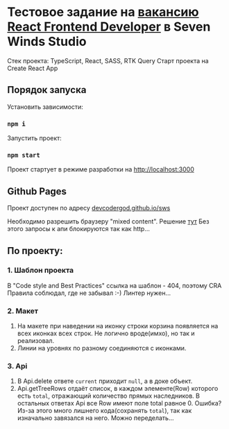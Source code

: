 # Тестовое задание на [вакансию React Frontend Developer](https://hh.ru/vacancy/90930462) в Seven Winds Studio

Стек проекта: TypeScript, React, SASS, RTK Query
Старт проекта на Create React App

## Порядок запуска

Установить зависимости:
### `npm i`


Запустить проект:

### `npm start`

Проект стартует в режиме разработки на [http://localhost:3000](http://localhost:3000)

## Github Pages

Проект доступен по адресу [devcodergod.github.io/sws](https://devcodergod.github.io/sws/)

Необходимо разрешить браузеру "mixed content". Решение [тут](https://stackoverflow.com/questions/18321032/how-to-get-chrome-to-allow-mixed-content)
Без этого запросы к апи блокируются так как http...

## По проекту:

### 1. Шаблон проекта

 В "Code style and Best Practices" ссылка на шаблон - 404, поэтому CRA
 Правила соблюдал, где не забывал :-)
 Линтер нужен...
 
### 2. Макет

 1. На макете при наведении на иконку строки корзина появляется на всех иконках всех строк. Не логично вроде(имхо), но так и реализовал.
 2. Линии на уровнях по разному соединяются с иконками.

### 3. Api
 1. В Api.delete ответе `current` приходит `null`, а в доке объект.
 2. Api.getTreeRows отдаёт список, в каждом элементе(Row) которого есть `total`, отражающий количество прямых наследников.
    В остальных ответах Api все Row имеют поле total равное 0. Ошибка?
	Из-за этого много лишнего кода(сохранять `total`), так как изначально завязался на него. Можно переделать...
